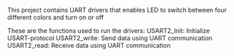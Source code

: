 This project contains UART drivers that enables LED to switch between four different colors and turn on or off

These are the functions used to run the drivers:
USART2_Init: Initialize USART-protocol
USART2_write: Send data using UART communication
USART2_read: Receive data using UART communication
